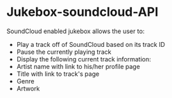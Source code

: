 # Jukebox-soundcloud-API

SoundCloud enabled jukebox allows the user to:

  - Play a track off of SoundCloud based on its track ID
  - Pause the currently playing track
  - Display the following current track information:
  - Artist name with link to his/her profile page
  - Title with link to track's page
  - Genre 
  - Artwork
  
  
